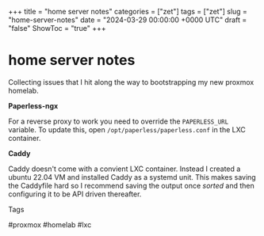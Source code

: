 +++
title = "home server notes"
categories = ["zet"]
tags = ["zet"]
slug = "home-server-notes"
date = "2024-03-29 00:00:00 +0000 UTC"
draft = "false"
ShowToc = "true"
+++

# home server notes

Collecting issues that I hit along the way to bootstrapping my new proxmox homelab.

**Paperless-ngx**

For a reverse proxy to work you need to override the `PAPERLESS_URL` variable. To update this,
open `/opt/paperless/paperless.conf` in the LXC container.

**Caddy**

Caddy doesn't come with a convient LXC container. Instead I created a ubuntu 22.04
VM and installed Caddy as a systemd unit. This makes saving the Caddyfile
hard so I recommend saving the output once *sorted* and then configuring
it to be API driven thereafter.

Tags

  #proxmox #homelab #lxc
